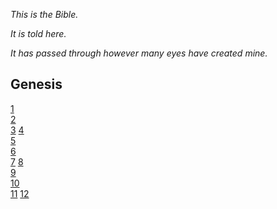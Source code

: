 _This is the Bible._

_It is told here._

_It has passed through however many eyes have created mine._

## Genesis
[1](https://icecauldron.github.io/Genesis/Genesis01)  
[2](https://icecauldron.github.io/Genesis/Genesis02)  
[3](https://icecauldron.github.io/Genesis/Genesis03) 
[4](https://icecauldron.github.io/Genesis/Genesis04)  
[5](https://icecauldron.github.io/Genesis/Genesis05)  
[6](https://icecauldron.github.io/Genesis/Genesis06)  
[7](https://icecauldron.github.io/Genesis/Genesis07) 
[8](https://icecauldron.github.io/Genesis/Genesis08)  
[9](https://icecauldron.github.io/Genesis/Genesis09)  
[10](https://icecauldron.github.io/Genesis/Genesis10)  
[11](https://icecauldron.github.io/Genesis/Genesis11) 
[12](https://icecauldron.github.io/Genesis/Genesis12)  




